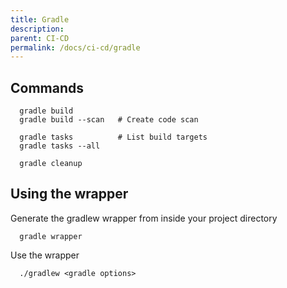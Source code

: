 ```yaml
---
title: Gradle
description: 
parent: CI-CD
permalink: /docs/ci-cd/gradle
---
```

## Commands

      gradle build
      gradle build --scan   # Create code scan
      
      gradle tasks          # List build targets
      gradle tasks --all
      
      gradle cleanup

## Using the wrapper

Generate the gradlew wrapper from inside your project directory

      gradle wrapper

Use the wrapper

      ./gradlew <gradle options>
